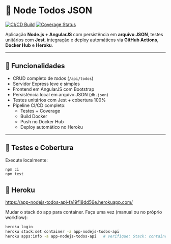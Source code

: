# 🧩 Node Todos JSON

[![CI/CD Build](https://github.com/claudio-bianco/ci-cd-pipeline-nodejs/actions/workflows/ci-cd.yml/badge.svg)](https://github.com/claudio-bianco/ci-cd-pipeline-nodejs/actions/workflows/ci-cd.yml)
[![Coverage Status](https://img.shields.io/badge/coverage-100%25-brightgreen.svg)](https://github.com/claudio-bianco/ci-cd-pipeline-nodejs/actions)

Aplicação **Node.js + AngularJS** com persistência em **arquivo JSON**, testes unitários com **Jest**, integração e deploy automáticos via **GitHub Actions**, **Docker Hub** e **Heroku**.

---

## 🚀 Funcionalidades

- CRUD completo de *todos* (`/api/todos`)
- Servidor Express leve e simples
- Frontend em AngularJS com Bootstrap
- Persistência local em arquivo JSON (`db.json`)
- Testes unitários com Jest + cobertura 100%
- Pipeline CI/CD completo:
  - Testes + Coverage
  - Build Docker
  - Push no Docker Hub
  - Deploy automático no Heroku

---

## 🧪 Testes e Cobertura

Execute localmente:
```bash
npm ci
npm test
```

## 🧪 Heroku

https://app-nodejs-todos-api-fa19f18dd56e.herokuapp.com/


Mudar o stack do app para container. Faça uma vez (manual ou no próprio workflow):
```bash
heroku login
heroku stack:set container -a app-nodejs-todos-api
heroku apps:info -a app-nodejs-todos-api   # verifique: Stack: container
```